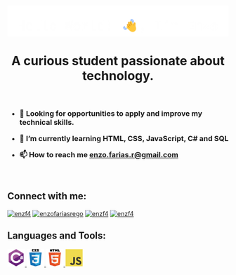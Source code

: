 <a href="https://github.com/Enzf4"><img align="center" src="Hello2.png"></a>

<h1 align="center">A curious student passionate about technology.</h1>

<h3>

<br>

- 🔭 Looking for opportunities **to apply and improve my technical skills.**

- 🌱 I’m currently learning **HTML, CSS, JavaScript, C# and SQL**

- 📫 How to reach me **enzo.farias.r@gmail.com**

<br>

<h2 align="left">Connect with me:</h2>
<p align="left">
<a href="https://dev.to/enzf4" target="_blank"><img align="center" src="https://raw.githubusercontent.com/rahuldkjain/github-profile-readme-generator/master/src/images/icons/Social/devto.svg" alt="enzf4" height="30" width="40" /></a>
<a href="https://linkedin.com/in/enzofariasrego" target="_blank"><img align="center" src="https://raw.githubusercontent.com/rahuldkjain/github-profile-readme-generator/master/src/images/icons/Social/linked-in-alt.svg" alt="enzofariasrego" height="30" width="40" /></a>
<a href="https://www.codechef.com/users/enzf4" target="_blank"><img align="center" src="https://cdn.jsdelivr.net/npm/simple-icons@3.1.0/icons/codechef.svg" alt="enzf4" height="30" width="40" /></a>
<a href="https://www.leetcode.com/enzf4" target="_blank"><img align="center" src="https://raw.githubusercontent.com/rahuldkjain/github-profile-readme-generator/master/src/images/icons/Social/leet-code.svg" alt="enzf4" height="30" width="40" /></a>
</p>

<h2 align="left">Languages and Tools:</h2>
<p align="left"> <a href="https://www.w3schools.com/cs/" target="_blank" rel="noreferrer"> <img src="https://raw.githubusercontent.com/devicons/devicon/master/icons/csharp/csharp-original.svg" alt="csharp" width="40" height="40"/> </a> <a href="https://www.w3schools.com/css/" target="_blank" rel="noreferrer"> <img src="https://raw.githubusercontent.com/devicons/devicon/master/icons/css3/css3-original-wordmark.svg" alt="css3" width="40" height="40"/> </a> <a href="https://www.w3.org/html/" target="_blank" rel="noreferrer"> <img src="https://raw.githubusercontent.com/devicons/devicon/master/icons/html5/html5-original-wordmark.svg" alt="html5" width="40" height="40"/> </a> <a href="https://developer.mozilla.org/en-US/docs/Web/JavaScript" target="_blank" rel="noreferrer"> <img src="https://raw.githubusercontent.com/devicons/devicon/master/icons/javascript/javascript-original.svg" alt="javascript" width="40" height="40"/> </a> </p></h3>
